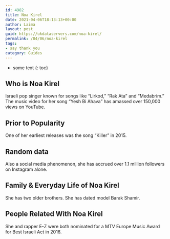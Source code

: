 ```yaml
---
id: 4982
title: Noa Kirel
date: 2021-04-06T18:13:13+00:00
author: Laima
layout: post
guid: https://ukdataservers.com/noa-kirel/
permalink: /04/06/noa-kirel
tags:
- say thank you
category: Guides
---
```


* some text
{: toc}


## Who is Noa Kirel
                  
                  
                  
Israeli pop singer known for songs like &#8220;Lirkod,&#8221; &#8220;Rak Ata&#8221; and &#8220;Medabrim.&#8221; The music video for her song &#8220;Yesh Bi Ahava&#8221; has amassed over 150,000 views on YouTube.
                  
              
            
              
            
                
                
                
## Prior to Popularity
                  
                  
                  
One of her earliest releases was the song &#8220;Killer&#8221; in 2015.
                  
              
            
              
            
                
                
                
## Random data
                  
                  
                  
Also a social media phenomenon, she has accrued over 1.1 million followers on Instagram alone.
                  
              
            
              
            
                
                
                
## Family & Everyday Life of Noa Kirel
                  
                  
                  
She has two older brothers. She has dated model Barak Shamir.
                  
              
            
              
            
                
                
                
## People Related With Noa Kirel
                  
                  
                  
She and rapper E-Z were both nominated for a MTV Europe Music Award for Best Israeli Act in 2016.
                  
              
            
              
            
                
              
            
              
              
            
            
              
            
          
          
          